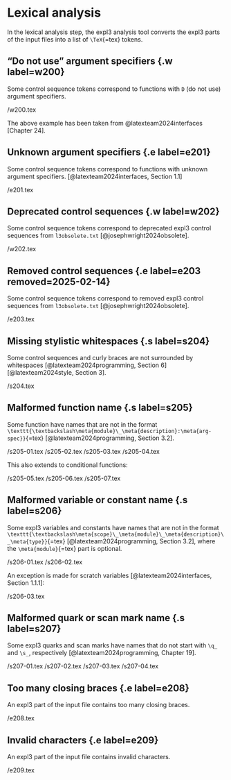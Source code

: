 # Lexical analysis
In the lexical analysis step, the expl3 analysis tool converts the expl3 parts of the input files into a list of `\TeX`{=tex} tokens.

## “Do not use” argument specifiers {.w label=w200}
Some control sequence tokens correspond to functions with `D` (do not use) argument specifiers.

 /w200.tex

The above example has been taken from @latexteam2024interfaces [Chapter 24].

## Unknown argument specifiers {.e label=e201}
Some control sequence tokens correspond to functions with unknown argument specifiers. [@latexteam2024interfaces, Section 1.1]

 /e201.tex

## Deprecated control sequences {.w label=w202}
Some control sequence tokens correspond to deprecated expl3 control sequences from `l3obsolete.txt` [@josephwright2024obsolete].

 /w202.tex

## Removed control sequences {.e label=e203 removed=2025-02-14}
Some control sequence tokens correspond to removed expl3 control sequences from `l3obsolete.txt` [@josephwright2024obsolete].

 /e203.tex

## Missing stylistic whitespaces {.s label=s204}
Some control sequences and curly braces are not surrounded by whitespaces [@latexteam2024programming, Section 6] [@latexteam2024style, Section 3].

 /s204.tex

## Malformed function name {.s label=s205}
Some function have names that are not in the format `\texttt{\textbackslash\meta{module}\_\meta{description}:\meta{arg-spec}}`{=tex} [@latexteam2024programming, Section 3.2].

 /s205-01.tex
 /s205-02.tex
 /s205-03.tex
 /s205-04.tex

This also extends to conditional functions:

 /s205-05.tex
 /s205-06.tex
 /s205-07.tex

## Malformed variable or constant name {.s label=s206}
Some expl3 variables and constants have names that are not in the format `\texttt{\textbackslash\meta{scope}\_\meta{module}\_\meta{description}\_\meta{type}}`{=tex} [@latexteam2024programming, Section 3.2], where the `\meta{module}`{=tex} part is optional.

 /s206-01.tex
 /s206-02.tex

An exception is made for scratch variables [@latexteam2024interfaces, Section 1.1.1]:

 /s206-03.tex

## Malformed quark or scan mark name {.s label=s207}
Some expl3 quarks and scan marks have names that do not start with `\q_` and `\s_`, respectively [@latexteam2024programming, Chapter 19].

 /s207-01.tex
 /s207-02.tex
 /s207-03.tex
 /s207-04.tex

## Too many closing braces {.e label=e208}
An expl3 part of the input file contains too many closing braces.

 /e208.tex

## Invalid characters {.e label=e209}
An expl3 part of the input file contains invalid characters.

 /e209.tex
